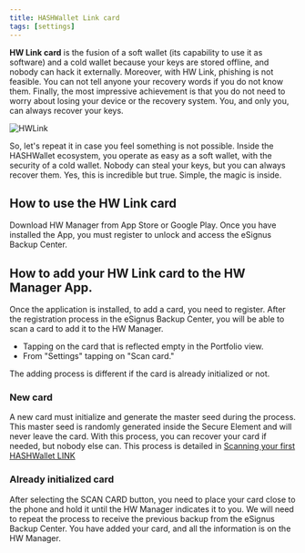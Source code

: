 ```yaml
---
title: HASHWallet Link card
tags: [settings]
---
```

**HW Link card** is the fusion of a soft wallet (its capability to use it as software) and a cold wallet because your keys are stored offline, and nobody can hack it externally. Moreover, with HW Link, phishing is not feasible. You can not tell anyone your recovery words if you do not know them. Finally, the most impressive achievement is that you do not need to worry about losing your device or the recovery system. You, and only you, can always recover your keys.

![HWLink](https://www.dropbox.com/s/55q5ozp85fjrine/3_HWLink_card-HWManager.jpg?raw=1)

So, let's repeat it in case you feel something is not possible. Inside the HASHWallet ecosystem, you operate as easy as a soft wallet, with the security of a cold wallet. Nobody can steal your keys, but you can always recover them. Yes, this is incredible but true.
Simple, the magic is inside.

## How to use the HW Link card

Download HW Manager from App Store or Google Play. Once you have installed the App, you must register to unlock and access the eSignus Backup Center.

## How to add your HW Link card to the HW Manager App.

Once the application is installed, to add a card, you need to register. After the registration process in the eSignus Backup Center, you will be able to scan a card to add it to the HW Manager.
- Tapping on the card that is reflected empty in the Portfolio view.
- From "Settings" tapping on "Scan card."

The adding process is different if the card is already initialized or not.

### New card

A new card must initialize and generate the master seed during the process. This master seed is randomly generated inside the Secure Element and will never leave the card. With this process, you can recover your card if needed, but nobody else can. This process is detailed in [Scanning your first HASHWallet LINK](/docs/scanning/)

### Already initialized card

After selecting the SCAN CARD button, you need to place your card close to the phone and hold it until the HW Manager indicates it to you. We will need to repeat the process to receive the previous backup from the eSignus Backup Center. You have added your card, and all the information is on the HW Manager.
